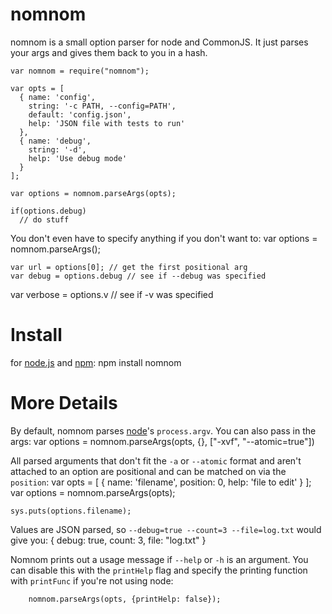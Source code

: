 # nomnom
nomnom is a small option parser for node and CommonJS. It just parses your args and gives them back to you in a hash.

	var nomnom = require("nomnom");
	
	var opts = [
	  { name: 'config',
	    string: '-c PATH, --config=PATH',
	    default: 'config.json',
	    help: 'JSON file with tests to run'
	  },
	  { name: 'debug',
	    string: '-d',
	    help: 'Use debug mode'
	  }
	];
	
	var options = nomnom.parseArgs(opts);

	if(options.debug)
	  // do stuff
	
You don't even have to specify anything if you don't want to:
	var options = nomnom.parseArgs();

	var url = options[0]; // get the first positional arg
	var debug = options.debug // see if --debug was specified
  var verbose = options.v // see if -v was specified

# Install
for [node.js](http://nodejs.org/) and [npm](http://github.com/isaacs/npm):
	npm install nomnom

# More Details
By default, nomnom parses [node](http://nodejs.org/)'s `process.argv`. You can also pass in the args:
	var options = nomnom.parseArgs(opts, {}, ["-xvf", "--atomic=true"])
	
All parsed arguments that don't fit the `-a` or `--atomic` format and aren't attached to an option are positional and can be matched on via the `position`:
	var opts = [
	  { name: 'filename',
	    position: 0,
	    help: 'file to edit'
	  }
	];
	var options = nomnom.parseArgs(opts);
	
	sys.puts(options.filename);
	
Values are JSON parsed, so `--debug=true --count=3 --file=log.txt` would give you:
	{ debug: true,
		count: 3,
		file: "log.txt"
	}
	
Nomnom prints out a usage message if `--help` or `-h` is an argument. You can disable this with the `printHelp` flag and specify the printing function with `printFunc` if you're not using node:

		nomnom.parseArgs(opts, {printHelp: false});

